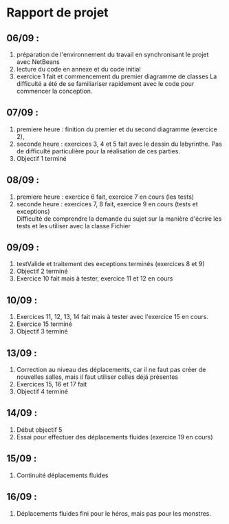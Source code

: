 # Rapport de projet

## 06/09 : 
1. préparation de l'environnement du travail en synchronisant le projet avec NetBeans
2. lecture du code en annexe et du code initial
3. exercice 1 fait et commencement du premier diagramme de classes
La difficulté a été de se familiariser rapidement avec le code pour commencer la conception.

## 07/09 :
1. premiere heure : finition du premier et du second diagramme (exercice 2), 
2. seconde heure : exercices 3,  4 et 5 fait avec le dessin du labyrinthe.
Pas de difficulté particulière pour la réalisation de ces parties.
3. Objectif 1 terminé

## 08/09 :
1. premiere heure : exercice 6 fait, exercice 7 en cours (les tests)
2. seconde heure : exercices 7, 8 fait, exercice 9 en cours (tests et exceptions) <br/>
Difficulté de comprendre la demande du sujet sur la manière d'écrire les tests et les utiliser avec la classe Fichier

## 09/09 :
1. testValide et traitement des exceptions terminés (exercices 8 et 9)
2. Objectif 2 terminé
3. Exercice 10 fait mais à tester, exercice 11 et 12 en cours

## 10/09 :
1. Exercices 11, 12, 13, 14 fait mais à tester avec l'exercice 15 en cours.
2. Exercice 15 terminé
3. Objectif 3 terminé

## 13/09 :
1. Correction au niveau des déplacements, car il ne faut pas créer de nouvelles salles, mais il faut utiliser celles déjà présentes
2. Exercices 15, 16 et 17 fait
3. Objectif 4 terminé

## 14/09 :
1. Début objectif 5
2. Essai pour effectuer des déplacements fluides (exercice 19 en cours)

## 15/09 :
1. Continuité déplacements fluides

## 16/09 :
1. Déplacements fluides fini pour le héros, mais pas pour les monstres.
